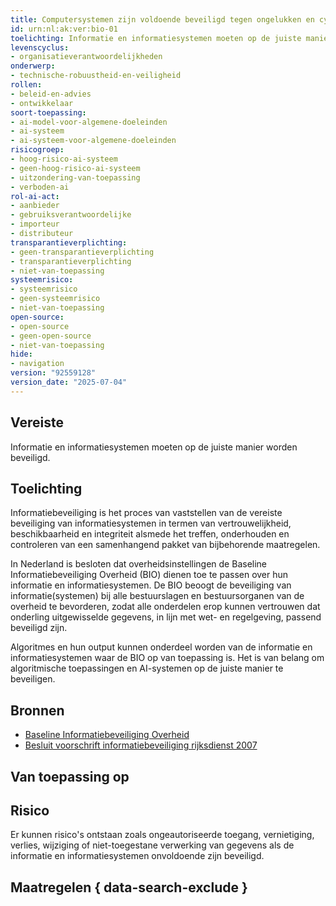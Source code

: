 ```yaml
---
title: Computersystemen zijn voldoende beveiligd tegen ongelukken en cyberaanvallen
id: urn:nl:ak:ver:bio-01
toelichting: Informatie en informatiesystemen moeten op de juiste manier worden beveiligd.
levenscyclus:
- organisatieverantwoordelijkheden
onderwerp:
- technische-robuustheid-en-veiligheid
rollen:
- beleid-en-advies
- ontwikkelaar
soort-toepassing:
- ai-model-voor-algemene-doeleinden
- ai-systeem
- ai-systeem-voor-algemene-doeleinden
risicogroep:
- hoog-risico-ai-systeem
- geen-hoog-risico-ai-systeem
- uitzondering-van-toepassing
- verboden-ai
rol-ai-act:
- aanbieder
- gebruiksverantwoordelijke
- importeur
- distributeur
transparantieverplichting:
- geen-transparantieverplichting
- transparantieverplichting
- niet-van-toepassing
systeemrisico:
- systeemrisico
- geen-systeemrisico
- niet-van-toepassing
open-source:
- open-source
- geen-open-source
- niet-van-toepassing
hide:
- navigation
version: "92559128"
version_date: "2025-07-04"
---
```


<!-- tags -->

## Vereiste
Informatie en informatiesystemen moeten op de juiste manier worden beveiligd.

## Toelichting
Informatiebeveiliging is het proces van vaststellen van de vereiste beveiliging van informatiesystemen in termen van vertrouwelijkheid, beschikbaarheid en integriteit alsmede het treffen, onderhouden en controleren van een samenhangend pakket van bijbehorende maatregelen.

In Nederland is besloten dat overheidsinstellingen de Baseline Informatiebeveiliging Overheid (BIO) dienen toe te passen over hun informatie en informatiesystemen.
De BIO beoogt de beveiliging van informatie(systemen) bij alle bestuurslagen en bestuursorganen van de overheid te bevorderen, zodat alle onderdelen erop kunnen vertrouwen dat onderling uitgewisselde gegevens, in lijn met wet- en regelgeving, passend beveiligd zijn.

Algoritmes en hun output kunnen onderdeel worden van de informatie en informatiesystemen waar de BIO op van toepassing is. Het is van belang om algoritmische toepassingen en AI-systemen op de juiste manier te beveiligen.

## Bronnen
- [Baseline Informatiebeveiliging Overheid](https://www.bio-overheid.nl/category/producten?product=BIO)
- [Besluit voorschrift informatiebeveiliging rijksdienst 2007](https://wetten.overheid.nl/jci1.3:c:BWBR0022141&z=2007-07-01&g=2007-07-01)

## Van toepassing op
<!-- tags-ai-act -->

## Risico
Er kunnen risico's ontstaan zoals ongeautoriseerde toegang, vernietiging, verlies, wijziging of niet-toegestane verwerking van gegevens als de informatie en informatiesystemen onvoldoende zijn beveiligd.

## Maatregelen { data-search-exclude }
<!-- list_maatregelen vereiste/bio-01-beveiliging-informatie-en-informatiesystemen no-search no-onderwerp no-rol no-levenscyclus -->
